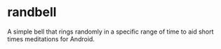 # randbell
A simple bell that rings randomly in a specific range of time to aid short times meditations for Android.
